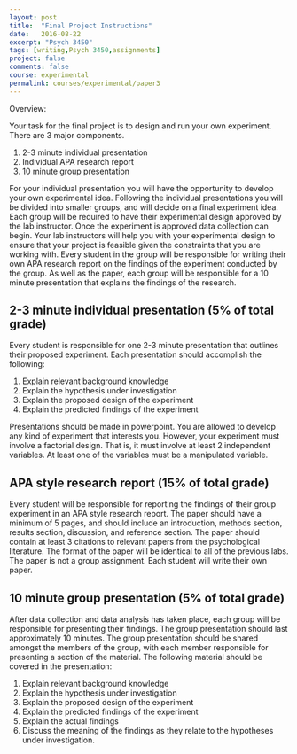```yaml
---
layout: post
title:  "Final Project Instructions"
date:   2016-08-22
excerpt: "Psych 3450"
tags: [writing,Psych 3450,assignments]
project: false
comments: false
course: experimental
permalink: courses/experimental/paper3
---
```


Overview:

Your task for the final project is to design and run your own experiment. There are 3 major components.

1. 2-3 minute individual presentation
2. Individual APA research report
3. 10 minute group presentation

For your individual presentation you will have the opportunity to develop your own experimental idea. Following the individual presentations you will be divided into smaller groups, and will decide on a final experiment idea. Each group will be required to have their experimental design approved by the lab instructor. Once the experiment is approved data collection can begin. Your lab instructors will help you with your experimental design to ensure that your project is feasible given the constraints that you are working with. Every student in the group will be responsible for writing their own APA research report on the findings of the experiment conducted by the group. As well as the paper, each group will be responsible for a 10 minute presentation that explains the findings of the research.

## 2-3 minute individual presentation (5% of total grade)

Every student is responsible for one 2-3 minute presentation that outlines their proposed experiment. Each presentation should accomplish the following:

1. Explain relevant background knowledge
2. Explain the hypothesis under investigation
3. Explain the proposed design of the experiment
4. Explain the predicted findings of the experiment

Presentations should be made in powerpoint. You are allowed to develop any kind of experiment that interests you. However, your experiment must involve a factorial design. That is, it must involve at least 2 independent variables. At least one of the variables must be a manipulated variable.

## APA style research report (15% of total grade)

Every student will be responsible for reporting the findings of their group experiment in an APA style research report. The paper should have a minimum of 5 pages, and should include an introduction, methods section, results section, discussion, and reference section. The paper should contain at least 3 citations to relevant papers from the psychological literature. The format of the paper will be identical to all of the previous labs. The paper is not a group assignment. Each student will write their own paper.

## 10 minute group presentation (5% of total grade)

After data collection and data analysis has taken place, each group will be responsible for presenting their findings. The group presentation should last approximately 10 minutes. The group presentation should be shared amongst the members of the group, with each member responsible for presenting a section of the material. The following material should be covered in the presentation:

1. Explain relevant background knowledge
2. Explain the hypothesis under investigation
3. Explain the proposed design of the experiment
4. Explain the predicted findings of the experiment
5. Explain the actual findings
6. Discuss the meaning of the findings as they relate to the hypotheses under investigation.
